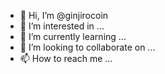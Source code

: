- 👋 Hi, I’m @ginjirocoin
- 👀 I’m interested in ...
- 🌱 I’m currently learning ...
- 💞️ I’m looking to collaborate on ...
- 📫 How to reach me ...

<!---
ginjirocoin/ginjirocoin is a ✨ special ✨ repository because its `README.md` (this file) appears on your GitHub profile.
You can click the Preview link to take a look at your changes.
--->
